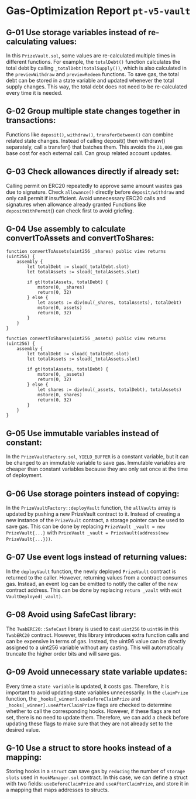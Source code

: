 # Gas-Optimization Report `pt-v5-vault`

## G-01 Use storage variables instead of re-calculating values:

In this `PrizeVault.sol`, some values are re-calculated multiple times in different functions. For example, the `totalDebt()` function calculates the total debt by calling `_totalDebt(totalSupply())`, which is also calculated in the `previewWithdraw` and `previewRedeem` functions. To save gas, the total debt can be stored in a state variable and updated whenever the total supply changes. This way, the total debt does not need to be re-calculated every time it is needed.

## G-02 Group multiple state changes together in transactions:

Functions like `deposit()`, `withdraw()`, `transferBetween()` can combine related state changes. Instead of calling deposit() then withdraw() separately, call a transfer() that batches them. This avoids the `21,000` gas base cost for each external call. Can group related account updates.

## G-03 Check allowances directly if already set:

Calling permit on ERC20 repeatedly to approve same amount wastes gas due to signature. Check `allowance()` directly before `deposit/withdraw` and only call permit if insufficient. Avoid unnecessary ERC20 calls and signatures when allowance already granted Functions like `depositWithPermit`() can check first to avoid griefing.

## G-04 Use assembly to calculate convertToAssets and convertToShares:

```solidity
function convertToAssets(uint256 _shares) public view returns (uint256) {
    assembly {
        let totalDebt := sload(_totalDebt.slot)
        let totalAssets := sload(_totalAssets.slot)

        if gt(totalAssets, totalDebt) {
            mstore(0, _shares)
            return(0, 32)
        } else {
            let assets := div(mul(_shares, totalAssets), totalDebt)
            mstore(0, assets)
            return(0, 32)
        }
    }
}

function convertToShares(uint256 _assets) public view returns (uint256) {
    assembly {
        let totalDebt := sload(_totalDebt.slot)
        let totalAssets := sload(_totalAssets.slot)

        if gt(totalAssets, totalDebt) {
            mstore(0, _assets)
            return(0, 32)
        } else {
            let shares := div(mul(_assets, totalDebt), totalAssets)
            mstore(0, shares)
            return(0, 32)
        }
    }
}
```

## G-05 Use immutable variables instead of constant:

In the `PrizeVaultFactory.sol`, `YIELD_BUFFER` is a constant variable, but it can be changed to an immutable variable to save gas. Immutable variables are cheaper than constant variables because they are only set once at the time of deployment.

## G-06 Use storage pointers instead of copying:

In the `PrizeVaultFactory::deployVault` function, the `allVaults` array is updated by pushing a new PrizeVault contract to it. Instead of creating a new instance of the `PrizeVault` contract, a storage pointer can be used to save gas. This can be done by replacing `PrizeVault _vault = new PrizeVault{...}` with `PrizeVault _vault = PrizeVault(address(new PrizeVault{...}))`.

## G-07 Use event logs instead of returning values:

In the `deployVault` function, the newly deployed `PrizeVault` contract is returned to the caller. However, returning values from a contract consumes gas. Instead, an event log can be emitted to notify the caller of the new contract address. This can be done by replacing `return _vault` with `emit VaultDeployed(_vault)`.

## G-08 Avoid using SafeCast library:

The `TwabERC20::SafeCast` library is used to cast `uint256` to `uint96` in this `TwabERC20` contract. However, this library introduces extra function calls and can be expensive in terms of gas. Instead, the uint96 value can be directly assigned to a uint256 variable without any casting. This will automatically truncate the higher order bits and will save gas.

## G-09 Avoid unnecessary state variable updates:

Every time a `state variable` is updated, it costs gas. Therefore, it is important to avoid updating state variables unnecessarily. In the `claimPrize` function, the `_hooks[_winner].useBeforeClaimPrize` and `_hooks[_winner].useAfterClaimPrize` flags are checked to determine whether to call the corresponding hooks. However, if these flags are not set, there is no need to update them. Therefore, we can add a check before updating these flags to make sure that they are not already set to the desired value.

## G-10 Use a struct to store hooks instead of a mapping:

Storing hooks in a `struct` can save gas by `reducing` the number of `storage slots` used in `HookManager.sol` contract. In this case, we can define a struct with two fields: `useBeforeClaimPrize` and `useAfterClaimPrize`, and store it in a mapping that maps addresses to structs.
